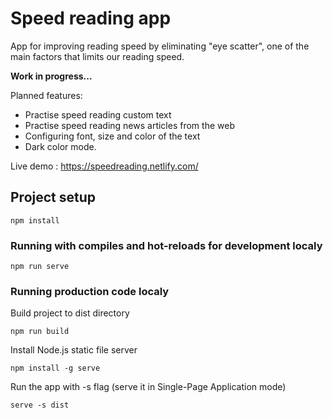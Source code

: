 




# Speed reading app
App for improving reading speed by eliminating "eye scatter", one of the main factors that limits our reading speed.

**Work in progress...**

Planned features:
- Practise speed reading custom text
- Practise speed reading news articles from the web
- Configuring font, size and color of the text
- Dark color mode.

Live demo : https://speedreading.netlify.com/

## Project setup
```
npm install
```

### Running with compiles and hot-reloads for development localy
```
npm run serve
```

### Running production code localy
Build project to dist directory
```
npm run build
```
Install Node.js static file server
```
npm install -g serve
```
Run the app with -s flag (serve it in Single-Page Application mode)
```
serve -s dist
```


